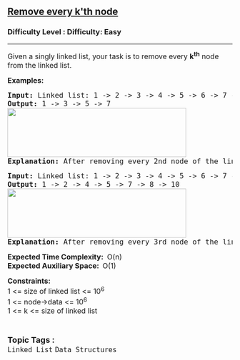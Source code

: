 <h2><a href="https://www.geeksforgeeks.org/problems/remove-every-kth-node/1?page=22&sortBy=submissions">Remove every k'th node</a></h2><h3>Difficulty Level : Difficulty: Easy</h3><hr><div class="problems_problem_content__Xm_eO"><p><span style="font-size: 12pt;">Given a singly linked list, your task is to remove every <strong>k<sup>th</sup></strong> node from the linked list.&nbsp;</span></p>
<p><span style="font-size: 12pt;"><strong>Examples:</strong></span></p>
<pre><span style="font-size: 12pt;"><strong>Input: </strong>Linked list: 1 -&gt; 2 -&gt; 3 -&gt; 4 -&gt; 5 -&gt; 6 -&gt; 7 -&gt; 8, k = 2<br><strong>Output:</strong> 1 -&gt; 3 -&gt; 5 -&gt; 7<br><img src="https://media.geeksforgeeks.org/img-practice/prod/addEditProblem/700297/Web/Other/blobid1_1725171560.png" width="400" height="110"><br><strong>Explanation:</strong> After removing every 2nd node of the linked list, the resultant linked list will be: 1 -&gt; 3 -&gt; 5 -&gt; 7.</span></pre>
<pre><span style="font-size: 12pt;"><strong>Input: </strong>Linked list: 1 -&gt; 2 -&gt; 3 -&gt; 4 -&gt; 5 -&gt; 6 -&gt; 7 -&gt; 8 -&gt; 9 -&gt; 10, k = 3<br><strong>Output:</strong> 1 -&gt; 2 -&gt; 4 -&gt; 5 -&gt; 7 -&gt; 8 -&gt; 10<br><img src="https://media.geeksforgeeks.org/img-practice/prod/addEditProblem/700297/Web/Other/blobid2_1725171567.png" width="400" height="110"><br><strong>Explanation:</strong> After removing every 3rd node of the linked list, the resultant linked list will be: 1 -&gt; 2 -&gt; 4 -&gt; 5 -&gt; 7 -&gt; 8 -&gt; 10.</span></pre>
<p><span style="font-size: 12pt;"><strong>Expected Time Complexity:</strong> <strong>&nbsp;</strong>O(n)<br><strong>Expected Auxiliary Space:&nbsp; </strong>O(1)</span></p>
<p><span style="font-size: 12pt;"><strong>Constraints:</strong><br>1 &lt;= size of linked list &lt;= 10<sup>6</sup><br>1 &lt;= node-&gt;data &lt;= 10<sup>6</sup><br>1 &lt;= k &lt;= size of linked list</span></p></div><br><p><span style=font-size:18px><strong>Topic Tags : </strong><br><code>Linked List</code>&nbsp;<code>Data Structures</code>&nbsp;